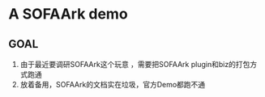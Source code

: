 # A SOFAArk demo

## GOAL
1. 由于最近要调研SOFAArk这个玩意 ，需要把SOFAArk plugin和biz的打包方式跑通
2. 放着备用，SOFAArk的文档实在垃圾，官方Demo都跑不通